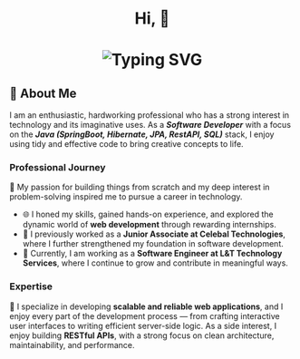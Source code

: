 <h1 align="center">
  Hi, 👋
</h1>

<h1 align="center">
  <img src="https://readme-typing-svg.herokuapp.com?font=Noto+Sans+Mono&pause=1000&color=ff9100fd&random=false&width=435&lines=I'm+Radha+Kumari;A+Software+Engineer;A+Java+Developer" alt="Typing SVG" />
</h1>

## 🚀 About Me

I am an enthusiastic, hardworking professional who has a strong interest in technology and its imaginative uses. As a *__Software Developer__* with a focus on the *__Java (SpringBoot, Hibernate, JPA, RestAPI, SQL)__* stack, I enjoy using tidy and effective code to bring creative concepts to life.

### Professional Journey

 🔧 My passion for building things from scratch and my deep interest in problem-solving inspired me to pursue a career in technology.  
- 🌐 I honed my skills, gained hands-on experience, and explored the dynamic world of **web development** through rewarding internships.  
- 💼 I previously worked as a **Junior Associate at Celebal Technologies**, where I further strengthened my foundation in software development.  
- 🚀 Currently, I am working as a **Software Engineer at L&T Technology Services**, where I continue to grow and contribute in meaningful ways.


### Expertise

🧠 I specialize in developing **scalable and reliable web applications**, and I enjoy every part of the development process 
   — from crafting interactive user interfaces to writing efficient server-side logic.  As a side interest, I enjoy building **RESTful APIs**, with a strong focus on clean architecture, maintainability, and   performance.
